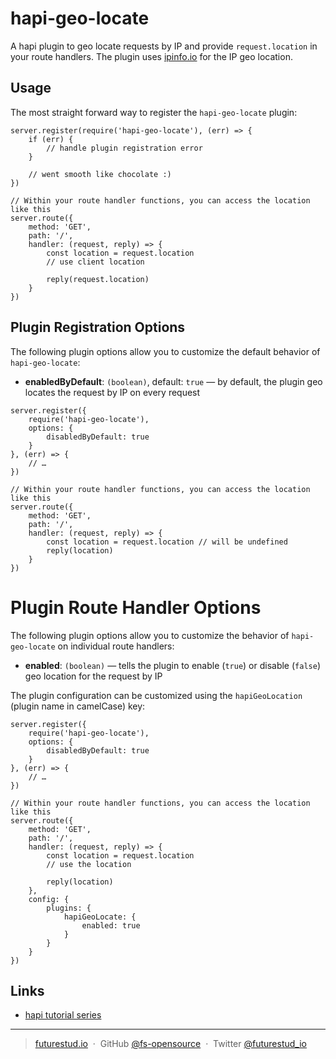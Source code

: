 # hapi-geo-locate
A hapi plugin to geo locate requests by IP and provide `request.location` in your route handlers. The plugin uses [ipinfo.io](http://ipinfo.io/) for the IP geo location.


## Usage
The most straight forward way to register the `hapi-geo-locate` plugin: 

```
server.register(require('hapi-geo-locate'), (err) => {
    if (err) {
        // handle plugin registration error
    }
    
    // went smooth like chocolate :)
})

// Within your route handler functions, you can access the location like this
server.route({
    method: 'GET',
    path: '/',
    handler: (request, reply) => {
        const location = request.location
        // use client location
        
        reply(request.location)
    }
})
```


## Plugin Registration Options
The following plugin options allow you to customize the default behavior of `hapi-geo-locate`:

- **enabledByDefault**: `(boolean)`, default: `true` — by default, the plugin geo locates the request by IP on every request

```
server.register({
    require('hapi-geo-locate'),
    options: {
        disabledByDefault: true
    }
}, (err) => {
    // …
})

// Within your route handler functions, you can access the location like this
server.route({
    method: 'GET',
    path: '/',
    handler: (request, reply) => {
        const location = request.location // will be undefined
        reply(location)
    }
})
```


# Plugin Route Handler Options
The following plugin options allow you to customize the behavior of `hapi-geo-locate` on individual route handlers:

- **enabled**: `(boolean)` — tells the plugin to enable (`true`) or disable (`false`) geo location for the request by IP

The plugin configuration can be customized using the `hapiGeoLocation` (plugin name in camelCase) key:

```
server.register({
    require('hapi-geo-locate'),
    options: {
        disabledByDefault: true
    }
}, (err) => {
    // …
})

// Within your route handler functions, you can access the location like this
server.route({
    method: 'GET',
    path: '/',
    handler: (request, reply) => {
        const location = request.location
        // use the location
        
        reply(location)
    },
    config: {
        plugins: {
            hapiGeoLocate: {
                enabled: true
            }
        }
    }
})
```


## Links

- [hapi tutorial series](https://futurestud.io/tutorials/hapi-get-your-server-up-and-running)


---

> [futurestud.io](https://futurestud.io) &nbsp;&middot;&nbsp;
> GitHub [@fs-opensource](https://github.com/fs-opensource/) &nbsp;&middot;&nbsp;
> Twitter [@futurestud_io](https://twitter.com/futurestud_io)
